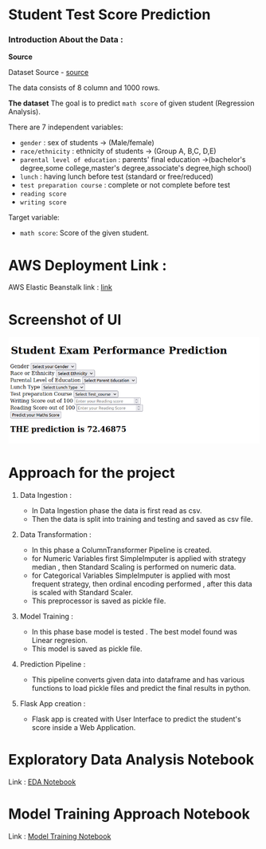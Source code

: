 # Student Test Score Prediction

### Introduction About the Data :

**Source**

Dataset Source - [source](https://www.kaggle.com/datasets/spscientist/students-performance-in-exams?datasetId=74977)

The data consists of 8 column and 1000 rows.

**The dataset** The goal is to predict `math score` of given student (Regression Analysis).

There are 7 independent variables:

- `gender` : sex of students  -> (Male/female)
- `race/ethnicity` : ethnicity of students -> (Group A, B,C, D,E)
- `parental level of education` : parents' final education ->(bachelor's degree,some college,master's degree,associate's degree,high school)
- `lunch` : having lunch before test (standard or free/reduced) 
- `test preparation course` : complete or not complete before test
- `reading score`
- `writing score`

Target variable:
* `math score`: Score of the given student.

# AWS Deployment Link :

AWS Elastic Beanstalk link : [link](http://studentperfomance-env.eba-pn7btpgm.ap-south-1.elasticbeanstalk.com/predictdata)

# Screenshot of UI

![HomepageUI](./artifacts/mlops.png)

# Approach for the project 

1. Data Ingestion : 
    * In Data Ingestion phase the data is first read as csv. 
    * Then the data is split into training and testing and saved as csv file.

2. Data Transformation : 
    * In this phase a ColumnTransformer Pipeline is created.
    * for Numeric Variables first SimpleImputer is applied with strategy median , then Standard Scaling is performed on numeric data.
    * for Categorical Variables SimpleImputer is applied with most frequent strategy, then ordinal encoding performed , after this data is scaled with Standard Scaler.
    * This preprocessor is saved as pickle file.

3. Model Training : 
    * In this phase base model is tested . The best model found was Linear regresion.
    * This model is saved as pickle file.

4. Prediction Pipeline : 
    * This pipeline converts given data into dataframe and has various functions to load pickle files and predict the final results in python.

5. Flask App creation : 
    * Flask app is created with User Interface to predict the student's score inside a Web Application.

# Exploratory Data Analysis Notebook

Link : [EDA Notebook](./notebook/1%20.%20EDA%20STUDENT%20PERFORMANCE%20.ipynb)

# Model Training Approach Notebook

Link : [Model Training Notebook](./notebook/2.%20MODEL%20TRAINING.ipynb)
